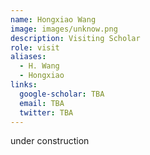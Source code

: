 ```yaml
---
name: Hongxiao Wang
image: images/unknow.png
description: Visiting Scholar
role: visit
aliases:
  - H. Wang
  - Hongxiao
links:
  google-scholar: TBA
  email: TBA
  twitter: TBA
---
```


under construction